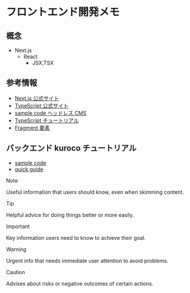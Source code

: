 # フロントエンド開発メモ

## 概念

- Next.js
  - React
    - JSX,TSX

## 参考情報

- [Next.js 公式サイト](https://nextjs.org/docs)
- [TypeScript 公式サイト](https://www.typescriptlang.org/)
- [sample code ヘッドレス CMS](https://github.com/nextjs-microcms-book)
- [TypeScript チュートリアル](https://www.typescriptlang.org/docs/handbook/typescript-from-scratch.html)
- [Fragment 要素](https://ja.react.dev/reference/react/Fragment)

## バックエンド kuroco チュートリアル

- [sample code](https://github.com/diverta/front_nuxt_auth)
- [quick guide](https://kuroco.app/ja/quick-guide/)

> [!NOTE]
> Useful information that users should know, even when skimming content.

> [!TIP]
> Helpful advice for doing things better or more easily.

> [!IMPORTANT]
> Key information users need to know to achieve their goal.

> [!WARNING]
> Urgent info that needs immediate user attention to avoid problems.

> [!CAUTION]
> Advises about risks or negative outcomes of certain actions.
